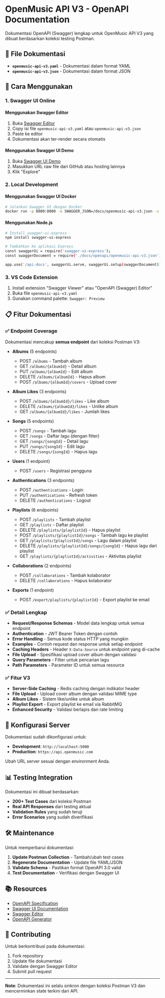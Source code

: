 # OpenMusic API V3 - OpenAPI Documentation

Dokumentasi OpenAPI (Swagger) lengkap untuk OpenMusic API V3 yang dibuat berdasarkan koleksi testing Postman.

## 📁 File Dokumentasi

- **`openmusic-api-v3.yaml`** - Dokumentasi dalam format YAML
- **`openmusic-api-v3.json`** - Dokumentasi dalam format JSON

## 🚀 Cara Menggunakan

### 1. Swagger UI Online

#### Menggunakan Swagger Editor
1. Buka [Swagger Editor](https://editor.swagger.io/)
2. Copy isi file `openmusic-api-v3.yaml` atau `openmusic-api-v3.json`
3. Paste ke editor
4. Dokumentasi akan ter-render secara otomatis

#### Menggunakan Swagger UI Demo
1. Buka [Swagger UI Demo](https://petstore.swagger.io/)
2. Masukkan URL raw file dari GitHub atau hosting lainnya
3. Klik "Explore"

### 2. Local Development

#### Menggunakan Swagger UI Docker
```bash
# Jalankan Swagger UI dengan Docker
docker run -p 8080:8080 -e SWAGGER_JSON=/docs/openmusic-api-v3.json -v $(pwd)/docs/openapi:/docs swaggerapi/swagger-ui
```

#### Menggunakan Node.js
```bash
# Install swagger-ui-express
npm install swagger-ui-express

# Tambahkan ke aplikasi Express
const swaggerUi = require('swagger-ui-express');
const swaggerDocument = require('./docs/openapi/openmusic-api-v3.json');

app.use('/api-docs', swaggerUi.serve, swaggerUi.setup(swaggerDocument));
```

### 3. VS Code Extension

1. Install extension "Swagger Viewer" atau "OpenAPI (Swagger) Editor"
2. Buka file `openmusic-api-v3.yaml`
3. Gunakan command palette: `Swagger: Preview`

## 📋 Fitur Dokumentasi

### ✅ Endpoint Coverage
Dokumentasi mencakup **semua endpoint** dari koleksi Postman V3:

- **Albums** (5 endpoints)
  - POST `/albums` - Tambah album
  - GET `/albums/{albumId}` - Detail album
  - PUT `/albums/{albumId}` - Edit album
  - DELETE `/albums/{albumId}` - Hapus album
  - POST `/albums/{albumId}/covers` - Upload cover

- **Album Likes** (3 endpoints)
  - POST `/albums/{albumId}/likes` - Like album
  - DELETE `/albums/{albumId}/likes` - Unlike album
  - GET `/albums/{albumId}/likes` - Jumlah likes

- **Songs** (5 endpoints)
  - POST `/songs` - Tambah lagu
  - GET `/songs` - Daftar lagu (dengan filter)
  - GET `/songs/{songId}` - Detail lagu
  - PUT `/songs/{songId}` - Edit lagu
  - DELETE `/songs/{songId}` - Hapus lagu

- **Users** (1 endpoint)
  - POST `/users` - Registrasi pengguna

- **Authentications** (3 endpoints)
  - POST `/authentications` - Login
  - PUT `/authentications` - Refresh token
  - DELETE `/authentications` - Logout

- **Playlists** (6 endpoints)
  - POST `/playlists` - Tambah playlist
  - GET `/playlists` - Daftar playlist
  - DELETE `/playlists/{playlistId}` - Hapus playlist
  - POST `/playlists/{playlistId}/songs` - Tambah lagu ke playlist
  - GET `/playlists/{playlistId}/songs` - Lagu dalam playlist
  - DELETE `/playlists/{playlistId}/songs/{songId}` - Hapus lagu dari playlist
  - GET `/playlists/{playlistId}/activities` - Aktivitas playlist

- **Collaborations** (2 endpoints)
  - POST `/collaborations` - Tambah kolaborator
  - DELETE `/collaborations` - Hapus kolaborator

- **Exports** (1 endpoint)
  - POST `/export/playlists/{playlistId}` - Export playlist ke email

### ✅ Detail Lengkap

- **Request/Response Schemas** - Model data lengkap untuk semua endpoint
- **Authentication** - JWT Bearer Token dengan contoh
- **Error Handling** - Semua kode status HTTP yang mungkin
- **Examples** - Contoh request dan response untuk setiap endpoint
- **Caching Headers** - Header `X-Data-Source` untuk endpoint yang di-cache
- **File Upload** - Spesifikasi upload cover album dengan validasi
- **Query Parameters** - Filter untuk pencarian lagu
- **Path Parameters** - Parameter ID untuk semua resource

### ✅ Fitur V3

- **Server-Side Caching** - Redis caching dengan indikator header
- **File Upload** - Upload cover album dengan validasi MIME type
- **Album Likes** - Sistem like/unlike untuk album
- **Playlist Export** - Export playlist ke email via RabbitMQ
- **Enhanced Security** - Validasi berlapis dan rate limiting

## 🔧 Konfigurasi Server

Dokumentasi sudah dikonfigurasi untuk:

- **Development**: `http://localhost:5000`
- **Production**: `https://api.openmusic.com`

Ubah URL server sesuai dengan environment Anda.

## 📊 Testing Integration

Dokumentasi ini dibuat berdasarkan:

- **200+ Test Cases** dari koleksi Postman
- **Real API Responses** dari testing aktual
- **Validation Rules** yang sudah teruji
- **Error Scenarios** yang sudah diverifikasi

## 🛠️ Maintenance

Untuk memperbarui dokumentasi:

1. **Update Postman Collection** - Tambah/ubah test cases
2. **Regenerate Documentation** - Update file YAML/JSON
3. **Validate Schema** - Pastikan format OpenAPI 3.0 valid
4. **Test Documentation** - Verifikasi dengan Swagger UI

## 📚 Resources

- [OpenAPI Specification](https://swagger.io/specification/)
- [Swagger UI Documentation](https://swagger.io/tools/swagger-ui/)
- [Swagger Editor](https://editor.swagger.io/)
- [OpenAPI Generator](https://openapi-generator.tech/)

## 🤝 Contributing

Untuk berkontribusi pada dokumentasi:

1. Fork repository
2. Update file dokumentasi
3. Validate dengan Swagger Editor
4. Submit pull request

---

**Note**: Dokumentasi ini selalu sinkron dengan koleksi Postman V3 dan mencerminkan state terkini dari API.